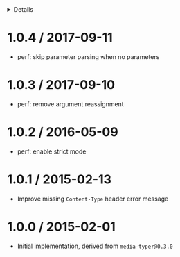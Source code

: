 <!-- START doctoc generated TOC please keep comment here to allow auto update -->
<!-- DON'T EDIT THIS SECTION, INSTEAD RE-RUN doctoc TO UPDATE -->
<details>
<summary>Details</summary>

- [1.0.4 / 2017-09-11](#104--2017-09-11)
- [1.0.3 / 2017-09-10](#103--2017-09-10)
- [1.0.2 / 2016-05-09](#102--2016-05-09)
- [1.0.1 / 2015-02-13](#101--2015-02-13)
- [1.0.0 / 2015-02-01](#100--2015-02-01)

</details>
<!-- END doctoc generated TOC please keep comment here to allow auto update -->

1.0.4 / 2017-09-11
==================

  * perf: skip parameter parsing when no parameters

1.0.3 / 2017-09-10
==================

  * perf: remove argument reassignment

1.0.2 / 2016-05-09
==================

  * perf: enable strict mode

1.0.1 / 2015-02-13
==================

  * Improve missing `Content-Type` header error message

1.0.0 / 2015-02-01
==================

  * Initial implementation, derived from `media-typer@0.3.0`

